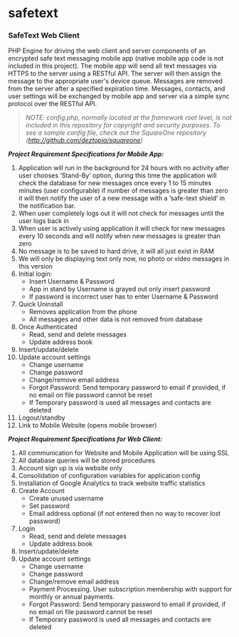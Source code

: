 safetext
========

### SafeText Web Client

PHP Engine for driving the web client and server components of an encrypted safe text messaging mobile app (native mobile app code is not included in this project). The mobile app will send all text messages via HTTPS to the server using a RESTful API. The server will then assign the message to the appropriate user's device queue. Messages are removed from the server after a specified expiration time. Messages, contacts, and user settings will be exchanged by mobile app and server via a simple sync protocol over the RESTful API.

> _NOTE: config.php, normally located at the framework root level, is not included in this repository for copyright and security purposes. To see a sample config file, check out the SquareOne repository (http://github.com/deztopia/squareone)_

**_Project Requirement Specifications for Mobile App:_**
  1. Application will run in the background for 24 hours with no activity after user chooses ‘Stand-By’ option, during this time the application will check the database for new messages once every 1 to 15 minutes minutes (user configurable) if number of messages is greater than zero it will then notify the user of a new message with a ‘safe-text shield’ in the notification bar. 
  2. When user completely logs out it will not check for messages until the user logs back in
  3. When user is actively using application it will check for new messages every 10 seconds and will notify when new messages is greater than zero
  4. No message is to be saved to hard drive, it will all just exist in RAM
  5. We will only be displaying text only now, no photo or video messages in this version
  6. Initial login:
      - Insert Username & Password
      - App in stand by Username is grayed out only insert password
      - If password is incorrect user has to enter Username & Password
  7. Quick Uninstall
      - Removes application from the phone
      - All messages and other data is not removed from database
  8. Once Authenticated
      -  Read, send and delete messages
      -  Update address book
  9. Insert/update/delete
  10. Update account settings
      - Change username
      - Change password
      - Change/remove email address
      - Forgot Password: Send temporary password to email if provided, if no email on file password cannot be reset
      - If Temporary password is used all messages and contacts are deleted
  11. Logout/standby
  12. Link to Mobile Website (opens mobile browser)

**_Project Requirement Specifications for Web Client:_**
  1. All communication for Website and Mobile Application will be using SSL
  2. All database queries will be stored procedures
  3. Account sign up is via website only
  4. Consolidation of configuration variables for application config
  5. Installation of Google Analytics to track website traffic statistics
  6. Create Account
      - Create unused username
      - Set password
      - Email address optional (if not entered then no way to recover lost password)
  7. Login
      - Read, send and delete messages
      - Update address book
  8. Insert/update/delete
  9. Update account settings
      - Change username
      - Change password
      - Change/remove email address
      - Payment Processing. User subscription membership with support for monthly or annual payments.
      - Forgot Password: Send temporary password to email if provided, if no email on file password cannot be reset
      - If Temporary password is used all messages and contacts are deleted

